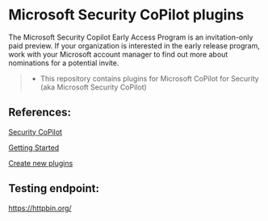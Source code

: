 

# Microsoft Security CoPilot plugins

The Microsoft Security Copilot Early Access Program is an invitation-only paid preview. If your organization is interested in the early release program, work with your Microsoft account manager to find out more about nominations for a potential invite.

>- This repository contains plugins for Microsoft CoPilot for Security (aka Microsoft Security CoPilot)  

## References:
[Security CoPilot](https://learn.microsoft.com/en-us/security-copilot/get-started-security-copilot)

[Getting Started](https://learn.microsoft.com/en-us/copilot-plugins/get-started)

[Create new plugins](https://learn.microsoft.com/en-us/security-copilot/plugin_overview#creating-new-plugins)

## Testing endpoint:

https://httpbin.org/

<!-- HIDDEN

 https://gist.github.com/PetRich-MSFT
 https://github.com/search?q=security+CoPilot&type=repositories
 

--!>
